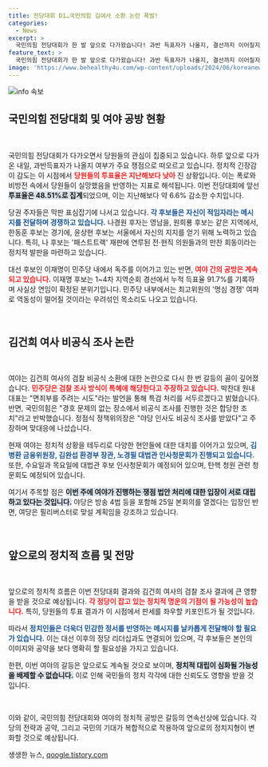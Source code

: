 ```yaml
---
title: 전당대회 D1…국민의힘 김여사 소환 논란 폭발!
categories:
  - News
excerpt: >
  국민의힘 전당대회가 한 발 앞으로 다가왔습니다! 과반 득표자가 나올지, 결선까지 이어질지 긴장감이 감도는 가운데, 후보들은 막판 표심 싸움에 나섰습니다. 과연 이번 전당대회에서 누가 승자가 될까요? 클릭으로 자세한 내용을 확인해보세요!
feature_text: >
  국민의힘 전당대회가 한 발 앞으로 다가왔습니다! 과반 득표자가 나올지, 결선까지 이어질지 긴장감이 감도는 가운데, 후보들은 막판 표심 싸움에 나섰습니다. 과연 이번 전당대회에서 누가 승자가 될까요? 클릭으로 자세한 내용을 확인해보세요!
image: 'https://www.behealthy4u.com/wp-content/uploads/2024/06/koreanews.jpg'
---
```


<p><img src="https://www.behealthy4u.com/wp-content/uploads/2024/06/koreanews.jpg" alt="info 속보" /></p>

<h2 data-ke-size="size26">국민의힘 전당대회 및 여야 공방 현황</h2>

<p data-ke-size="size16">&nbsp;</p>

<p>국민의힘 전당대회가 다가오면서 당원들의 관심이 집중되고 있습니다. 하루 앞으로 다가온 내일, 과반득표자가 나올지 여부가 주요 쟁점으로 떠오르고 있습니다. 정치적 긴장감이 감도는 이 시점에서 <b><span style="color: #ee2323;">당원들의 투표율은 지난해보다 낮아</span></b> 진 상황입니다. 이는 폭로와 비방전 속에서 당원들이 실망했음을 반영하는 지표로 해석됩니다. 이번 전당대회에 앞선 <b><span style="background-color: #21538527;">투표율은 48.51%로 집계</span></b>되었으며, 이는 지난해보다 약 6.6% 감소한 수치입니다.</p>

<p>당권 주자들은 막판 표심잡기에 나서고 있습니다. <b><span style="color: #1a5490;">각 후보들은 자신이 적임자라는 메시지를 전달하며 경쟁하고 있습니다.</span></b> 나경원 후자는 영남을, 원희룡 후보는 같은 지역에서, 한동훈 후보는 경기에, 윤상현 후보는 서울에서 자신의 지지를 얻기 위해 노력하고 있습니다. 특히, 나 후보는 '패스트트랙' 재판에 연루된 전·현직 의원들과의 만찬 회동이라는 정치적 발판을 마련하고 있습니다.</p>

<p>대선 후보인 이재명이 민주당 내에서 독주를 이어가고 있는 반면, <b><span style="color: #ee2323;">여야 간의 공방은 계속되고 있습니다.</span></b> 이재명 후보는 1~4차 지역순회 경선에서 누적 득표율 91.7%를 기록하며 사실상 연임이 확정된 분위기입니다. 민주당 내부에서는 최고위원의 '명심 경쟁' 여파로 역동성이 떨어질 것이라는 우려섞인 목소리도 나오고 있습니다. </p>

<p data-ke-size="size16">&nbsp;</p>

<h2 data-ke-size="size26">김건희 여사 비공식 조사 논란</h2>

<p data-ke-size="size16">&nbsp;</p>

<p>여야는 김건희 여사의 검찰 비공식 소환에 대한 논란으로 다시 한 번 갈등의 골이 깊어졌습니다. <b><span style="color: #ee2323;">민주당은 검찰 조사 방식이 특혜에 해당한다고 주장하고 있습니다.</span></b> 박찬대 원내대표는 "면죄부를 주려는 시도"라는 발언을 통해 특검 처리를 서두르겠다고 밝혔습니다. 반면, 국민의힘은 "경호 문제의 없는 장소에서 비공식 조사를 진행한 것은 합당한 조치"라고 반박했습니다. 정점식 정책위의장은 "야당 인사도 비공식 조사를 받았다"고 주장하며 맞대응에 나섰습니다.</p>

<p>현재 여야는 정치적 상황을 테두리로 다양한 현안들에 대한 대치를 이어가고 있으며, <b><span style="color: #1a5490;">김병환 금융위원장, 김완섭 환경부 장관, 노경필 대법관 인사청문회가 진행되고 있습니다.</span></b> 또한, 수요일과 목요일에 대법관 후보 인사청문회가 예정되어 있으며, 탄핵 청원 관련 청문회도 예정되어 있습니다. </p>

<p>여기서 주목할 점은 <b><span style="background-color: #21538527;">이번 주에 여야가 진행하는 쟁점 법안 처리에 대한 입장이 서로 대립하고 있다는 것입니다.</span></b> 야당은 방송 4법 등을 포함해 25일 본회의를 열겠다는 입장인 반면, 여당은 필리버스터로 맞설 계획임을 강조하고 있습니다.</p>

<p data-ke-size="size16">&nbsp;</p>

<h2 data-ke-size="size26">앞으로의 정치적 흐름 및 전망</h2>

<p data-ke-size="size16">&nbsp;</p>

<p>앞으로의 정치적 흐름은 이번 전당대회 결과와 김건희 여사의 검찰 조사 결과에 큰 영향을 받을 것으로 예상됩니다. <b><span style="color: #ee2323;">각 정당이 잡고 있는 정치적 명운의 기점이 될 가능성이 높습니다.</span></b> 특히, 당원들의 투표 결과가 이 시점에서 판세를 좌우할 키포인트가 될 것입니다. </p>

<p>따라서 <b><span style="color: #1a5490;">정치인들은 더욱더 민감한 정서를 반영하는 메시지를 날카롭게 전달해야 할 필요가 있습니다.</span></b> 이는 대선 이후의 정당 리더십과도 연결되어 있으며, 각 후보들은 본인의 이미지와 공약을 보다 명확히 할 필요성을 가지고 있습니다. </p>

<p>한편, 이번 여야의 갈등은 앞으로도 계속될 것으로 보이며, <b><span style="background-color: #21538527;">정치적 대립이 심화될 가능성을 배제할 수 없습니다.</span></b> 이로 인해 국민들의 정치 각각에 대한 신뢰도도 영향을 받을 것입니다. </p>

<p data-ke-size="size16">&nbsp;</p>

<p>이와 같이, 국민의힘 전당대회와 여야의 정치적 공방은 갈등의 연속선상에 있습니다. 각 당의 전략과 공약, 그리고 국민의 기대가 복합적으로 작용하여 앞으로의 정치지형이 변화할 것으로 예상됩니다. </p>
생생한 뉴스, <a href="https://qoogle.tistory.com" rel="dofollow">qoogle.tistory.com</a>


